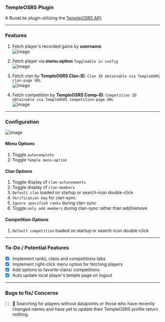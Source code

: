 ### TempleOSRS Plugin

A RuneLite plugin utilizing the [TempleOSRS API](https://templeosrs.com/api_doc.php). <br>
- - -

### Features

1. Fetch player's recorded gains by **username**. <br>
   ![image](https://user-images.githubusercontent.com/60162255/170362329-212ec277-db30-4e3b-b590-babed7ba2d16.png)

2. Fetch player via **menu-option** `Toggleable in config` <br>
   ![image](https://user-images.githubusercontent.com/60162255/172024020-49c2df01-ce6e-47a5-9571-c3dad2a03714.png)

3. Fetch clan by **TempleOSRS Clan-ID**. `Clan ID obtainable via TempleOSRS clan-page URL` <br>
   ![image](https://user-images.githubusercontent.com/60162255/170362348-d1b1774e-e918-4d8f-8e1e-9dc5173d21bb.png)

4. Fetch competition by **TempleOSRS Comp-ID**. `Competition ID obtainable via TempleOSRS competition-page
   URL`<br>
   ![image](https://user-images.githubusercontent.com/60162255/170364287-95dc2423-add6-4564-ba8e-ea04a201b9c5.png)

- - -

### Configuration

![image](https://user-images.githubusercontent.com/60162255/173243938-d41c0ff0-a44b-4fb2-8257-cb7b540b2764.png)

#### Menu Options

1. Toggle `autocomplete`
2. Toggle `Temple menu-option`

#### Clan Options

1. Toggle display of `clan-achievements`
2. Toggle display of `clan-members`
3. `Default clan` loaded on startup or search-icon double-click
4. `Verification key` for clan-sync
5. `Ignore specified ranks` during clan-sync
6. Toggle `only add members` during clan-sync rather than add/remove

#### Competition Options
1. `Default competition` loaded on startup or search-icon double-click
- - -

### To-Do / Potential Features

- [x] Implement ranks, clans and competitions tabs
- [x] Implement right-click menu option for fetching players
- [x] Add options to favorite clans/ competitions
- [x] Auto update local player's temple page on logout

- - -

### Bugs to fix/ Concerns

- [ ] 🐛 Searching for players without datapoints or those who have recently changed names and have yet to update their
  TempleOSRS profile return nothing.
